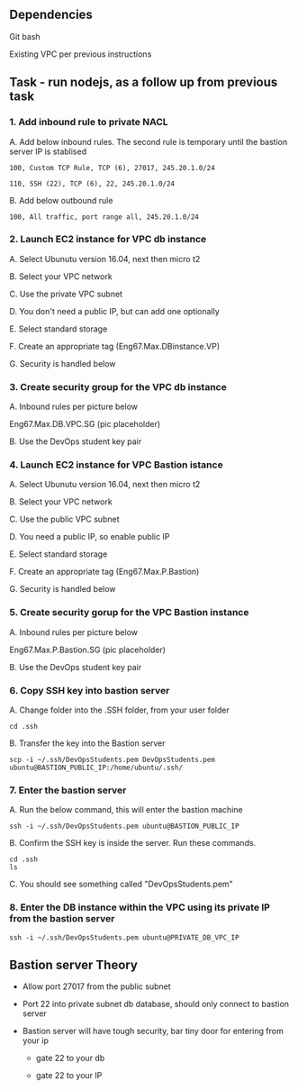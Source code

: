 ## Dependencies

Git bash

Existing VPC per previous instructions

## Task - run nodejs, as a follow up from previous task



### 1. Add inbound rule to private NACL

A. Add below inbound rules. The second rule is temporary until the bastion server IP is stablised
```
100, Custom TCP Rule, TCP (6), 27017, 245.20.1.0/24
	
110, SSH (22), TCP (6), 22, 245.20.1.0/24
```

B. Add below outbound rule

``` 100, All traffic, port range all, 245.20.1.0/24 ```

### 2. Launch EC2 instance for VPC db instance

A. Select Ubunutu version 16.04, next then micro t2

B. Select your VPC network

C. Use the private VPC subnet

D. You don't need a public IP, but can add one optionally

E. Select standard storage

F. Create an appropriate tag (Eng67.Max.DBinstance.VP)

G. Security is handled below

### 3. Create security group for the VPC db instance

A. Inbound rules per picture below

Eng67.Max.DB.VPC.SG (pic placeholder)

B. Use the DevOps student key pair 
	
### 4. Launch EC2 instance for VPC Bastion istance

A. Select Ubunutu version 16.04, next then micro t2

B. Select your VPC network

C. Use the public VPC subnet

D. You need a public IP, so enable public IP

E. Select standard storage

F. Create an appropriate tag (Eng67.Max.P.Bastion)

G. Security is handled below

### 5. Create security gorup for the VPC Bastion instance

A. Inbound rules per picture below

Eng67.Max.P.Bastion.SG (pic placeholder)

B. Use the DevOps student key pair 
	
### 6. Copy SSH key into bastion server

A. Change folder into the .SSH folder, from your user folder

```cd .ssh```

B. Transfer the key into the Bastion server

```scp -i ~/.ssh/DevOpsStudents.pem DevOpsStudents.pem ubuntu@BASTION_PUBLIC_IP:/home/ubuntu/.ssh/```

### 7. Enter the bastion server

A. Run the below command, this will enter the bastion machine

```ssh -i ~/.ssh/DevOpsStudents.pem ubuntu@BASTION_PUBLIC_IP```

B. Confirm the SSH key is inside the server. Run these commands. 

``` 
cd .ssh
ls
```

C. You should see something called "DevOpsStudents.pem"


### 8. Enter the DB instance within the VPC using its private IP from the bastion server

```ssh -i ~/.ssh/DevOpsStudents.pem ubuntu@PRIVATE_DB_VPC_IP```

## Bastion server Theory

- Allow port 27017 from the public subnet

- Port 22 into private subnet db database, should only connect to bastion server

- Bastion server will have tough security, bar tiny door for entering from your ip

	- gate 22 to your db

	- gate 22 to your IP
